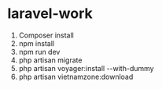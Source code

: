 # laravel-work
<!-- Các bước setup project  -->

1. Composer install
2. npm install
3. npm run dev
4. php artisan migrate
5. php artisan voyager:install --with-dummy
6. php artisan vietnamzone:download